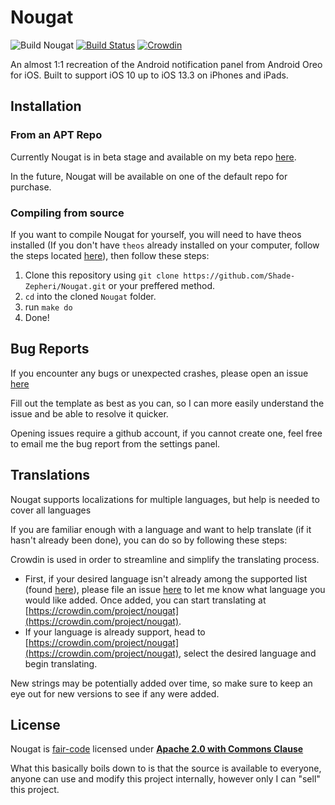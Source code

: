 # Nougat

![Build Nougat](https://github.com/Shade-Zepheri/Nougat/workflows/Build%20Nougat/badge.svg?branch=master&event=push) [![Build Status](https://travis-ci.org/Shade-Zepheri/Nougat.svg?branch=master)](https://travis-ci.org/Shade-Zepheri/Nougat) [![Crowdin](https://badges.crowdin.net/nougat/localized.svg)](https://crowdin.com/project/nougat)

An almost 1:1 recreation of the Android notification panel from Android Oreo for iOS. Built to support iOS 10 up to iOS 13.3 on iPhones and iPads.

## Installation
### From an APT Repo
Currently Nougat is in beta stage and available on my beta repo [here](https://shade-zepheri.github.io).

In the future, Nougat will be available on one of the default repo for purchase.

### Compiling from source
If you want to compile Nougat for yourself, you will need to have theos installed (If you don't have `theos` already installed on your computer, follow the steps located [here](https://github.com/theos/theos/wiki/Installation)), then follow these steps:

1. Clone this repository using `git clone https://github.com/Shade-Zepheri/Nougat.git` or your preffered method.
2. `cd` into the cloned `Nougat` folder.
4. run `make do` 
5. Done! 

## Bug Reports

If you encounter any bugs or unexpected crashes, please open an issue [here](https://github.com/Shade-Zepheri/Nougat/issues/new?assignees=&labels=bug&template=bug_report.md&title=)

Fill out the template as best as you can, so I can more easily understand the issue and be able to resolve it quicker.

Opening issues require a github account, if you cannot create one, feel free to email me the bug report from the settings panel.

## Translations

Nougat supports localizations for multiple languages, but help is needed to cover all languages

If you are familiar enough with a language and want to help translate (if it hasn't already been done), you can do so by following these steps:

Crowdin is used in order to streamline and simplify the translating process.
- First, if your desired language isn't already among the supported list (found [here](https://crwd.in/nougat)), please file an issue [here](https://github.com/Shade-Zepheri/Nougat/issues/new?assignees=&labels=enhancement%2C+localization&template=localization-support.md&title=) to let me know what language you would like added. Once added, you can start translating at [https://crowdin.com/project/nougat](https://crowdin.com/project/nougat).
- If your language is already support, head to [https://crowdin.com/project/nougat](https://crowdin.com/project/nougat), select the desired language and begin translating.

New strings may be potentially added over time, so make sure to keep an eye out for new versions to see if any were added.

## License

Nougat is [fair-code](https://faircode.io/) licensed under [**Apache 2.0 with Commons Clause**](https://github.com/Shade-Zepheri/Nougat/blob/master/LICENSE)

What this basically boils down to is that the source is available to everyone, anyone can use and modify this project internally, however only I can "sell" this project.